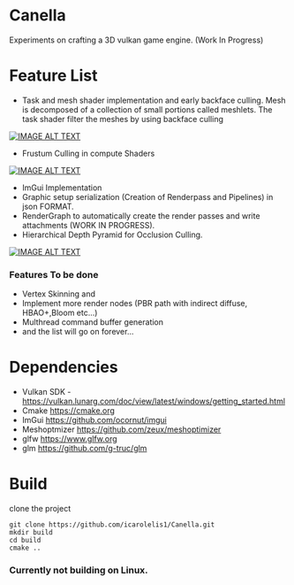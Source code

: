 # Canella

Experiments on crafting a 3D vulkan game engine.
(Work In Progress)

# Feature List
- Task and mesh shader implementation and early backface culling.  Mesh is decomposed of a collection of small portions called meshlets. The task shader filter the meshes by using backface culling

[![IMAGE ALT TEXT](http://img.youtube.com/vi/gYv5ZlkNnf8/0.jpg)](http://www.youtube.com/watch?v=gYv5ZlkNnf8 "Cluster Visualization")

- Frustum Culling in compute Shaders
  
[![IMAGE ALT TEXT](http://img.youtube.com/vi/1L7Vubym8GA/0.jpg)](http://www.youtube.com/watch?v=1L7Vubym8GA "Frustum Culling")

- ImGui Implementation
- Graphic setup serialization (Creation of Renderpass and Pipelines) in json FORMAT.
- RenderGraph to automatically create the render passes and write attachments (WORK IN PROGRESS).
- Hierarchical Depth Pyramid for Occlusion Culling.


[![IMAGE ALT TEXT](http://img.youtube.com/vi/1xOx2P4L2v4/0.jpg)](http://www.youtube.com/watch?v=1xOx2P4L2v4 "Cluster Visualization")

### Features To be done
- Vertex Skinning and
- Implement more render nodes (PBR path with indirect diffuse, HBAO+,Bloom etc...)
- Multhread command buffer generation
- and the list will go on forever...

# Dependencies
- Vulkan SDK - https://vulkan.lunarg.com/doc/view/latest/windows/getting_started.html
- Cmake https://cmake.org 
- ImGui https://github.com/ocornut/imgui
- Meshoptmizer https://github.com/zeux/meshoptimizer
- glfw https://www.glfw.org
- glm https://github.com/g-truc/glm

# Build
clone the project 
```
git clone https://github.com/icarolelis1/Canella.git
mkdir build
cd build
cmake ..
```

### Currently not building on Linux.
